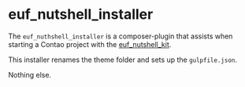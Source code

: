 # euf_nutshell_installer

The `euf_nuthshell_installer` is a composer-plugin that assists when starting a Contao project with the [euf_nutshell_kit](https://github.com/ErdmannFreunde/euf_nutshell_kit).

This installer renames the theme folder and sets up the `gulpfile.json`.

Nothing else.
